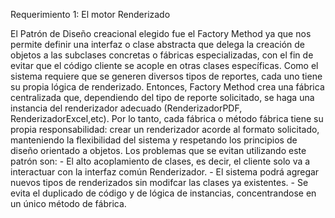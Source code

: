 Requerimiento 1: El motor Renderizado

El Patrón de Diseño creacional elegido fue el Factory Method ya que nos permite definir una interfaz o clase abstracta que delega la creación de objetos a las subclases concretas o fábricas especializadas, con el fin de evitar que el código cliente se acople en otras clases específicas.
Como el sistema requiere que se generen diversos tipos de reportes, cada uno tiene su propia lógica de renderizado. Entonces, Factory Method crea una fábrica centralizada que, dependiendo del tipo de reporte solicitado, se haga una instancia del renderizador adecuado (RenderizadorPDF, RenderizadorExcel,etc).
Por lo tanto, cada fábrica o método fábrica tiene su propia responsabilidad: crear un renderizador acorde al formato solicitado, manteniendo la flexibilidad del sistema y respetando los principios de diseño orientado a objetos.
Los problemas que se evitan utilizando este patrón son:
    - El alto acoplamiento de clases, es decir, el cliente solo va a interactuar con la interfaz común Renderizador.
    - El sistema podrá agregar nuevos tipos de renderizados sin modifcar las clases ya existentes.
    - Se evita el duplicado de código y de lógica de instancias, concentrandose en un único método de fábrica. 